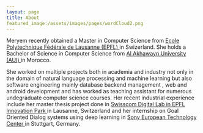 ```yaml
---
layout: page
title: About
featured_image:/assets/images/pages/wordCloud2.png
---
```


Meryem recently obtained a Master in Computer Science from <a href= "https://www.epfl.ch/"> Ecole Polytechnique Fédérale de Lausanne (EPFL) </a> in Swizerland. She holds a Bachelor of Science in Computer Science from <a href= "http://www.aui.ma/en/"> Al Akhawayn University (AUI) </a> in Morocco.

She worked on multiple projects both in academia and industry not only in the domain of natural language processing and machine learning but also software engineering mainly database backend management
, web and android development and has worked as teaching assistant for numerous undegraduate computer science courses. Her recent industrial experience include her master thesis project done in
<a href="https://www.swisscom.ch/en/about/company/innovation.html"> Swisscom Digital Lab in EPFL Innovation Park </a> in Lausanne, Switzerland and her internship on Goal Oriented Dialog systems using deep learning in <a href="https://www.sony.net/"> Sony European Technology Center </a> in Stuttgart, Germany.